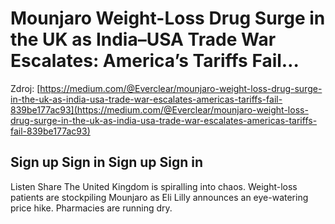 # Mounjaro Weight-Loss Drug Surge in the UK as India–USA Trade War Escalates: America’s Tariffs Fail…

Zdroj: [https://medium.com/@Everclear/mounjaro-weight-loss-drug-surge-in-the-uk-as-india-usa-trade-war-escalates-americas-tariffs-fail-839be177ac93](https://medium.com/@Everclear/mounjaro-weight-loss-drug-surge-in-the-uk-as-india-usa-trade-war-escalates-americas-tariffs-fail-839be177ac93)

Sign up
Sign in
Sign up
Sign in
--
Listen
Share
The United Kingdom is spiralling into chaos. Weight-loss patients are stockpiling Mounjaro as Eli Lilly announces an eye-watering price hike. Pharmacies are running dry.
